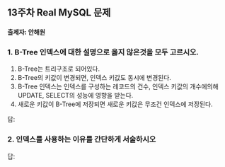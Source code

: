 ## 13주차 Real MySQL 문제
#### 출제자: 안해원

### 1. B-Tree 인덱스에 대한 설명으로 옳지 않은것을 모두 고르시오.
1) B-Tree는 트리구조로 되어있다.
2) B-Tree의 키값이 변경되면, 인덱스 키값도 동시에 변경된다.
3) B-Tree 인덱스는 인덱스를 구성하는 레코드의 건수, 인덱스 키값의 개수에의해 UPDATE, SELECT의 성능에 영향을 받는다.
4) 새로운 키값이 B-Tree에 저장되면 새로운 키값은 무조건 인덱스에 저장된다. 

답: 

### 2. 인덱스를 사용하는 이유를 간단하게 서술하시오

답: 
